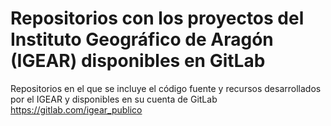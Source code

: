 # Repositorios con los proyectos del Instituto Geográfico de Aragón (IGEAR) disponibles en GitLab

Repositorios en el que se incluye el código fuente y recursos desarrollados por el IGEAR y disponibles en su cuenta de GitLab
https://gitlab.com/igear_publico

